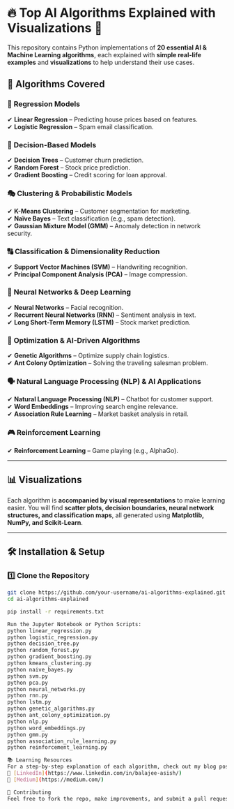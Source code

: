 # 🔥 Top AI Algorithms Explained with Visualizations 🚀  

This repository contains Python implementations of **20 essential AI & Machine Learning algorithms**, each explained with **simple real-life examples** and **visualizations** to help understand their use cases.  

## 📌 Algorithms Covered  

### 🔢 **Regression Models**  
✔ **Linear Regression** – Predicting house prices based on features.  
✔ **Logistic Regression** – Spam email classification.  

### 🌳 **Decision-Based Models**  
✔ **Decision Trees** – Customer churn prediction.  
✔ **Random Forest** – Stock price prediction.  
✔ **Gradient Boosting** – Credit scoring for loan approval.  

### 🎭 **Clustering & Probabilistic Models**  
✔ **K-Means Clustering** – Customer segmentation for marketing.  
✔ **Naïve Bayes** – Text classification (e.g., spam detection).  
✔ **Gaussian Mixture Model (GMM)** – Anomaly detection in network security.  

### 🔠 **Classification & Dimensionality Reduction**  
✔ **Support Vector Machines (SVM)** – Handwriting recognition.  
✔ **Principal Component Analysis (PCA)** – Image compression.  

### 🧠 **Neural Networks & Deep Learning**  
✔ **Neural Networks** – Facial recognition.  
✔ **Recurrent Neural Networks (RNN)** – Sentiment analysis in text.  
✔ **Long Short-Term Memory (LSTM)** – Stock market prediction.  

### 🤖 **Optimization & AI-Driven Algorithms**  
✔ **Genetic Algorithms** – Optimize supply chain logistics.  
✔ **Ant Colony Optimization** – Solving the traveling salesman problem.  

### 🗣 **Natural Language Processing (NLP) & AI Applications**  
✔ **Natural Language Processing (NLP)** – Chatbot for customer support.  
✔ **Word Embeddings** – Improving search engine relevance.  
✔ **Association Rule Learning** – Market basket analysis in retail.  

### 🎮 **Reinforcement Learning**  
✔ **Reinforcement Learning** – Game playing (e.g., AlphaGo).  

---

## 📊 Visualizations  

Each algorithm is **accompanied by visual representations** to make learning easier. You will find **scatter plots, decision boundaries, neural network structures, and classification maps**, all generated using **Matplotlib, NumPy, and Scikit-Learn**.  

---

## 🛠️ Installation & Setup  

### **1️⃣ Clone the Repository**  
```sh
git clone https://github.com/your-username/ai-algorithms-explained.git
cd ai-algorithms-explained

pip install -r requirements.txt

Run the Jupyter Notebook or Python Scripts:
python linear_regression.py
python logistic_regression.py
python decision_tree.py
python random_forest.py
python gradient_boosting.py
python kmeans_clustering.py
python naive_bayes.py
python svm.py
python pca.py
python neural_networks.py
python rnn.py
python lstm.py
python genetic_algorithms.py
python ant_colony_optimization.py
python nlp.py
python word_embeddings.py
python gmm.py
python association_rule_learning.py
python reinforcement_learning.py

📚 Learning Resources
For a step-by-step explanation of each algorithm, check out my blog posts:
📖 [LinkedIn](https://www.linkedin.com/in/balajee-asish/)
📖 [Medium](https://medium.com/)

🤝 Contributing
Feel free to fork the repo, make improvements, and submit a pull request! 🚀

